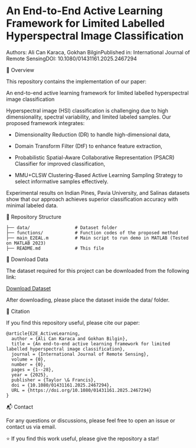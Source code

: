 # An End-to-End Active Learning Framework for Limited Labelled Hyperspectral Image Classification

Authors: Ali Can Karaca, Gokhan BilginPublished in: International Journal of Remote SensingDOI: 10.1080/01431161.2025.2467294

📌 Overview

This repository contains the implementation of our paper:

An end-to-end active learning framework for limited labelled hyperspectral image classification

Hyperspectral image (HSI) classification is challenging due to high dimensionality, spectral variability, and limited labeled samples. Our proposed framework integrates:

- Dimensionality Reduction (DR) to handle high-dimensional data,

- Domain Transform Filter (DtF) to enhance feature extraction,

- Probabilistic Spatial-Aware Collaborative Representation (PSACR) Classifier for improved classification,

- MMU+CLSW Clustering-Based Active Learning Sampling Strategy to select informative samples effectively.

Experimental results on Indian Pines, Pavia University, and Salinas datasets show that our approach achieves superior classification accuracy with minimal labeled data.

📂 Repository Structure
```
├── data/                 # Dataset folder 
├── functions/            # Function codes of the proposed method 
├── main_E2EAL.m          # Main script to run demo in MATLAB (Tested on MATLAB 2023) 
├── README.md             # This file 
```

🔽 Download Data

The dataset required for this project can be downloaded from the following link:

[Download Dataset](https://drive.google.com/file/d/18v_YNPYUYo7uaXMK4XSYHFPNt-tgmWWH/view?usp=drive_link)

After downloading, please place the dataset inside the data/ folder.

🔗 Citation

If you find this repository useful, please cite our paper:
```
@article{E2E_ActiveLearning,
  author = {Ali Can Karaca and Gokhan Bilgin},
  title = {An end-to-end active learning framework for limited labelled hyperspectral image classification},
  journal = {International Journal of Remote Sensing},
  volume = {0},
  number = {0},
  pages = {1--28},
  year = {2025},
  publisher = {Taylor \& Francis},
  doi = {10.1080/01431161.2025.2467294},
  URL = {https://doi.org/10.1080/01431161.2025.2467294}
}
```
📬 Contact

For any questions or discussions, please feel free to open an issue or contact us via email.

⭐ If you find this work useful, please give the repository a star!

